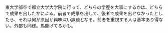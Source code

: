 東大学部卒で都立大学大学院に行って、どちらの学歴を大事にするかは、どちらで成果を出したかによる。前者で成果を出して、後者で成果を出せなかったとしたら、それは何が原因か興味深い課題となる。前者を重視する人は基本あり得ない。外部も同様。馬鹿げてるかも。
